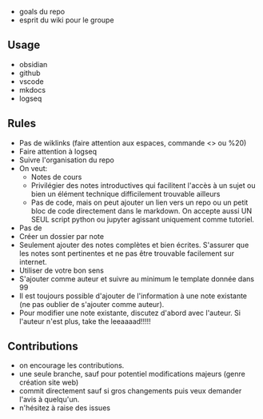 
- goals du repo 
- esprit du wiki pour le groupe

## Usage

- obsidian
- github
- vscode
- mkdocs
- logseq

## Rules

- Pas de wiklinks (faire attention aux espaces, commande <> ou %20)
- Faire attention à logseq
- Suivre l'organisation du repo
- On veut:
	- Notes de cours
	- Privilégier des notes introductives qui facilitent l'accès à un sujet ou bien un élément technique difficilement trouvable ailleurs
	- Pas de code, mais on peut ajouter un lien vers un repo ou un petit bloc de code directement dans le markdown. On accepte aussi UN SEUL script python ou jupyter agissant uniquement comme tutoriel.
- Pas de 
- Créer un dossier par note
- Seulement ajouter des notes complètes et bien écrites. S'assurer que les notes sont pertinentes et ne pas être trouvable facilement sur internet. 
- Utiliser de votre bon sens
- S'ajouter comme auteur et suivre au minimum le template donnée dans 99
- Il est toujours possible d'ajouter de l'information à une note existante (ne pas oublier de s'ajouter comme auteur).
- Pour modifier une note existante, discutez d'abord avec l'auteur. Si l'auteur n'est plus, take the leeaaaad!!!!!
## Contributions

- on encourage les contributions.
-  une seule branche, sauf pour potentiel modifications majeurs (genre création site web)
- commit directement sauf si gros changements puis veux demander l'avis à quelqu'un.
- n'hésitez à raise des issues


